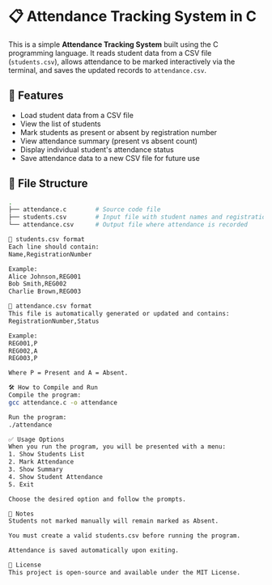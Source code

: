 # 📋 Attendance Tracking System in C

This is a simple **Attendance Tracking System** built using the C programming language. It reads student data from a CSV file (`students.csv`), allows attendance to be marked interactively via the terminal, and saves the updated records to `attendance.csv`.

## 🚀 Features

- Load student data from a CSV file
- View the list of students
- Mark students as present or absent by registration number
- View attendance summary (present vs absent count)
- Display individual student's attendance status
- Save attendance data to a new CSV file for future use

## 📂 File Structure

```bash
.
├── attendance.c        # Source code file
├── students.csv        # Input file with student names and registration numbers
└── attendance.csv      # Output file where attendance is recorded

📄 students.csv format
Each line should contain:
Name,RegistrationNumber

Example:
Alice Johnson,REG001
Bob Smith,REG002
Charlie Brown,REG003

📄 attendance.csv format
This file is automatically generated or updated and contains:
RegistrationNumber,Status

Example:
REG001,P
REG002,A
REG003,P

Where P = Present and A = Absent.

🛠️ How to Compile and Run
Compile the program:
gcc attendance.c -o attendance

Run the program:
./attendance

✅ Usage Options
When you run the program, you will be presented with a menu:
1. Show Students List
2. Mark Attendance
3. Show Summary
4. Show Student Attendance
5. Exit

Choose the desired option and follow the prompts.

📌 Notes
Students not marked manually will remain marked as Absent.

You must create a valid students.csv before running the program.

Attendance is saved automatically upon exiting.

📃 License
This project is open-source and available under the MIT License.
